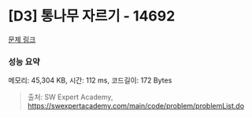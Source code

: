 # [D3] 통나무 자르기 - 14692 

[문제 링크](https://swexpertacademy.com/main/code/problem/problemDetail.do?contestProbId=AYJW0g-qlO8DFASv) 

### 성능 요약

메모리: 45,304 KB, 시간: 112 ms, 코드길이: 172 Bytes



> 출처: SW Expert Academy, https://swexpertacademy.com/main/code/problem/problemList.do